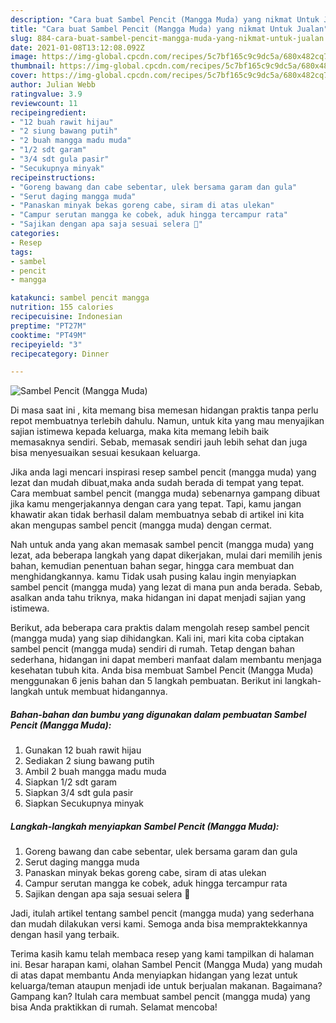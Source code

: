 ```yaml
---
description: "Cara buat Sambel Pencit (Mangga Muda) yang nikmat Untuk Jualan"
title: "Cara buat Sambel Pencit (Mangga Muda) yang nikmat Untuk Jualan"
slug: 884-cara-buat-sambel-pencit-mangga-muda-yang-nikmat-untuk-jualan
date: 2021-01-08T13:12:08.092Z
image: https://img-global.cpcdn.com/recipes/5c7bf165c9c9dc5a/680x482cq70/sambel-pencit-mangga-muda-foto-resep-utama.jpg
thumbnail: https://img-global.cpcdn.com/recipes/5c7bf165c9c9dc5a/680x482cq70/sambel-pencit-mangga-muda-foto-resep-utama.jpg
cover: https://img-global.cpcdn.com/recipes/5c7bf165c9c9dc5a/680x482cq70/sambel-pencit-mangga-muda-foto-resep-utama.jpg
author: Julian Webb
ratingvalue: 3.9
reviewcount: 11
recipeingredient:
- "12 buah rawit hijau"
- "2 siung bawang putih"
- "2 buah mangga madu muda"
- "1/2 sdt garam"
- "3/4 sdt gula pasir"
- "Secukupnya minyak"
recipeinstructions:
- "Goreng bawang dan cabe sebentar, ulek bersama garam dan gula"
- "Serut daging mangga muda"
- "Panaskan minyak bekas goreng cabe, siram di atas ulekan"
- "Campur serutan mangga ke cobek, aduk hingga tercampur rata"
- "Sajikan dengan apa saja sesuai selera 🥰"
categories:
- Resep
tags:
- sambel
- pencit
- mangga

katakunci: sambel pencit mangga 
nutrition: 155 calories
recipecuisine: Indonesian
preptime: "PT27M"
cooktime: "PT49M"
recipeyield: "3"
recipecategory: Dinner

---
```



![Sambel Pencit (Mangga Muda)](https://img-global.cpcdn.com/recipes/5c7bf165c9c9dc5a/680x482cq70/sambel-pencit-mangga-muda-foto-resep-utama.jpg)

Di masa  saat ini , kita memang bisa memesan hidangan praktis tanpa perlu repot membuatnya terlebih dahulu. Namun, untuk kita yang mau menyajikan sajian istimewa kepada keluarga, maka kita memang lebih baik memasaknya sendiri. Sebab, memasak sendiri jauh lebih sehat dan juga bisa menyesuaikan sesuai kesukaan keluarga.

Jika anda lagi mencari inspirasi resep sambel pencit (mangga muda) yang lezat dan mudah dibuat,maka anda sudah berada di tempat yang tepat. Cara membuat sambel pencit (mangga muda)  sebenarnya gampang dibuat jika kamu mengerjakannya dengan cara yang tepat. Tapi, kamu jangan khawatir akan tidak berhasil dalam membuatnya 
sebab di artikel ini kita akan mengupas sambel pencit (mangga muda) dengan cermat.  



Nah untuk anda yang akan memasak sambel pencit (mangga muda) yang lezat, ada beberapa langkah yang dapat dikerjakan, mulai dari memilih jenis bahan, kemudian penentuan bahan segar, hingga cara membuat dan menghidangkannya. kamu Tidak usah pusing kalau ingin menyiapkan sambel pencit (mangga muda) yang lezat di mana pun anda berada. Sebab, asalkan anda  tahu triknya, maka hidangan ini dapat menjadi sajian yang istimewa.

Berikut, ada beberapa cara praktis  dalam mengolah resep sambel pencit (mangga muda) yang siap dihidangkan. Kali ini, mari kita coba ciptakan sambel pencit (mangga muda) sendiri di rumah. Tetap dengan bahan sederhana, hidangan ini dapat memberi manfaat dalam membantu menjaga kesehatan tubuh kita. Anda bisa membuat Sambel Pencit (Mangga Muda) menggunakan 6 jenis bahan dan 5 langkah pembuatan. Berikut ini langkah-langkah untuk membuat hidangannya.

<!--inarticleads1-->

##### Bahan-bahan dan bumbu yang digunakan dalam pembuatan Sambel Pencit (Mangga Muda):

1. Gunakan 12 buah rawit hijau
1. Sediakan 2 siung bawang putih
1. Ambil 2 buah mangga madu muda
1. Siapkan 1/2 sdt garam
1. Siapkan 3/4 sdt gula pasir
1. Siapkan Secukupnya minyak




<!--inarticleads2-->

##### Langkah-langkah menyiapkan Sambel Pencit (Mangga Muda):

1. Goreng bawang dan cabe sebentar, ulek bersama garam dan gula
1. Serut daging mangga muda
1. Panaskan minyak bekas goreng cabe, siram di atas ulekan
1. Campur serutan mangga ke cobek, aduk hingga tercampur rata
1. Sajikan dengan apa saja sesuai selera 🥰




Jadi, itulah artikel tentang  sambel pencit (mangga muda)  yang sederhana dan mudah dilakukan versi kami. Semoga anda bisa mempraktekkannya dengan hasil yang terbaik. 

Terima kasih kamu telah membaca resep yang kami tampilkan di halaman ini. Besar harapan kami, olahan  Sambel Pencit (Mangga Muda) yang mudah di atas dapat membantu Anda menyiapkan hidangan yang lezat untuk keluarga/teman ataupun menjadi ide untuk berjualan makanan. Bagaimana? Gampang kan? Itulah cara membuat sambel pencit (mangga muda) yang bisa Anda praktikkan di rumah. Selamat mencoba!

